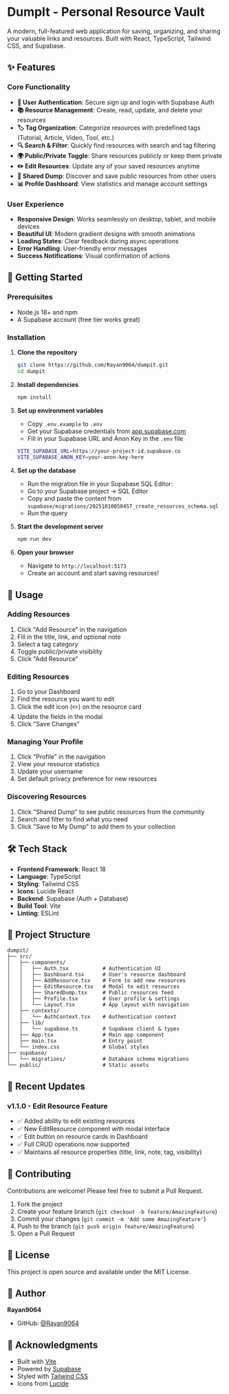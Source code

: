 # DumpIt - Personal Resource Vault

A modern, full-featured web application for saving, organizing, and sharing your valuable links and resources. Built with React, TypeScript, Tailwind CSS, and Supabase.

## ✨ Features

### Core Functionality
- **🔐 User Authentication**: Secure sign up and login with Supabase Auth
- **📚 Resource Management**: Create, read, update, and delete your resources
- **🏷️ Tag Organization**: Categorize resources with predefined tags (Tutorial, Article, Video, Tool, etc.)
- **🔍 Search & Filter**: Quickly find resources with search and tag filtering
- **🌍 Public/Private Toggle**: Share resources publicly or keep them private
- **✏️ Edit Resources**: Update any of your saved resources anytime
- **👥 Shared Dump**: Discover and save public resources from other users
- **📊 Profile Dashboard**: View statistics and manage account settings

### User Experience
- **Responsive Design**: Works seamlessly on desktop, tablet, and mobile devices
- **Beautiful UI**: Modern gradient designs with smooth animations
- **Loading States**: Clear feedback during async operations
- **Error Handling**: User-friendly error messages
- **Success Notifications**: Visual confirmation of actions

## 🚀 Getting Started

### Prerequisites
- Node.js 18+ and npm
- A Supabase account (free tier works great)

### Installation

1. **Clone the repository**
   ```bash
   git clone https://github.com/Rayan9064/dumpit.git
   cd dumpit
   ```

2. **Install dependencies**
   ```bash
   npm install
   ```

3. **Set up environment variables**
   - Copy `.env.example` to `.env`
   - Get your Supabase credentials from [app.supabase.com](https://app.supabase.com)
   - Fill in your Supabase URL and Anon Key in the `.env` file

   ```bash
   VITE_SUPABASE_URL=https://your-project-id.supabase.co
   VITE_SUPABASE_ANON_KEY=your-anon-key-here
   ```

4. **Set up the database**
   - Run the migration file in your Supabase SQL Editor:
   - Go to your Supabase project → SQL Editor
   - Copy and paste the content from `supabase/migrations/20251010050457_create_resources_schema.sql`
   - Run the query

5. **Start the development server**
   ```bash
   npm run dev
   ```

6. **Open your browser**
   - Navigate to `http://localhost:5173`
   - Create an account and start saving resources!

## 📖 Usage

### Adding Resources
1. Click "Add Resource" in the navigation
2. Fill in the title, link, and optional note
3. Select a tag category
4. Toggle public/private visibility
5. Click "Add Resource"

### Editing Resources
1. Go to your Dashboard
2. Find the resource you want to edit
3. Click the edit icon (✏️) on the resource card
4. Update the fields in the modal
5. Click "Save Changes"

### Managing Your Profile
1. Click "Profile" in the navigation
2. View your resource statistics
3. Update your username
4. Set default privacy preference for new resources

### Discovering Resources
1. Click "Shared Dump" to see public resources from the community
2. Search and filter to find what you need
3. Click "Save to My Dump" to add them to your collection

## 🛠️ Tech Stack

- **Frontend Framework**: React 18
- **Language**: TypeScript
- **Styling**: Tailwind CSS
- **Icons**: Lucide React
- **Backend**: Supabase (Auth + Database)
- **Build Tool**: Vite
- **Linting**: ESLint

## 📁 Project Structure

```
dumpit/
├── src/
│   ├── components/
│   │   ├── Auth.tsx           # Authentication UI
│   │   ├── Dashboard.tsx      # User's resource dashboard
│   │   ├── AddResource.tsx    # Form to add new resources
│   │   ├── EditResource.tsx   # Modal to edit resources
│   │   ├── SharedDump.tsx     # Public resources feed
│   │   ├── Profile.tsx        # User profile & settings
│   │   └── Layout.tsx         # App layout with navigation
│   ├── contexts/
│   │   └── AuthContext.tsx    # Authentication context
│   ├── lib/
│   │   └── supabase.ts        # Supabase client & types
│   ├── App.tsx                # Main app component
│   ├── main.tsx               # Entry point
│   └── index.css              # Global styles
├── supabase/
│   └── migrations/            # Database schema migrations
└── public/                    # Static assets
```

## 🔄 Recent Updates

### v1.1.0 - Edit Resource Feature
- ✅ Added ability to edit existing resources
- ✅ New EditResource component with modal interface
- ✅ Edit button on resource cards in Dashboard
- ✅ Full CRUD operations now supported
- ✅ Maintains all resource properties (title, link, note, tag, visibility)

## 🤝 Contributing

Contributions are welcome! Please feel free to submit a Pull Request.

1. Fork the project
2. Create your feature branch (`git checkout -b feature/AmazingFeature`)
3. Commit your changes (`git commit -m 'Add some AmazingFeature'`)
4. Push to the branch (`git push origin feature/AmazingFeature`)
5. Open a Pull Request

## 📝 License

This project is open source and available under the MIT License.

## 👤 Author

**Rayan9064**
- GitHub: [@Rayan9064](https://github.com/Rayan9064)

## 🙏 Acknowledgments

- Built with [Vite](https://vitejs.dev/)
- Powered by [Supabase](https://supabase.com/)
- Styled with [Tailwind CSS](https://tailwindcss.com/)
- Icons from [Lucide](https://lucide.dev/)

